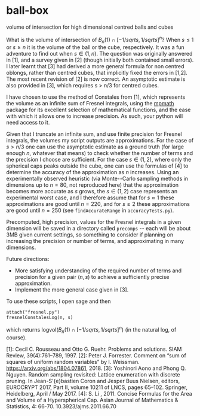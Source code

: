 # ball-box
volume of intersection for high dimensional centred balls and cubes

What is the volume of intersection of $B_n(1) \cap [-1/sqrt{s}, 1/sqrt{s}]^n$?
When $s \leq 1$ or $s \geq n$ it is the volume of the ball or the cube, respectively.
It was a fun adventure to find out when $s \in (1, n)$.
The question was originally answered in [1], and a survey given in [2] (though initially both contained small errors).
I later learnt that [3] had derived a more general formula for non centred oblongs, rather than centred cubes, that implicitly fixed the errors in [1,2].
The most recent revision of [2] is now correct.
An asymptotic estimate is also provided in [3], which requires s > n/3 for centred cubes.

I have chosen to use the method of Constales from [1], which represents the volume as an infinite sum of Fresnel integrals, using the [mpmath](https://mpmath.org/) package for its excellent selection of mathematical functions, and the ease with which it allows one to increase precision.
As such, your python will need access to it.

Given that I truncate an infinite sum, and use finite precision for Fresnel integrals, the volumes my script outputs are approximations.
For the case of $s > n/3$ one can use the asymptotic estimate as a ground truth (for large enough $n$, whatever that means) to check whether the number of terms and the precision I choose are sufficient.
For the case $s \in (1, 2)$, where only the spherical caps peaks outside the cube, one can use the formulas of [4] to determine the accuracy of the approximation as $n$ increases.
Using an experimentally observed heuristic (via Monte--Carlo sampling methods in dimensions up to $n = 80$, not reproduced here) that the approximation becomes more accurate as $s$ grows, the $s \in (1, 2)$ case represents an experimental worst case, and I therefore assume that for $s \approx 1$ these approximations are good until $n = 220$, and for $s \geq 2$ these approximations are good until $n = 250$ (see `findAccurateRange` in `accuracyTests.py`).

Precomputed, high precision, values for the Fresnel integrals in a given dimension will be saved in a directory called `precomps` -- each will be about 3MB given current settings, so something to consider if planning on increasing the precision or number of terms, and approximating in many dimensions.

Future directions:
- More satisfying understanding of the required number of terms and precision for a given pair $(n, s)$ to achieve a sufficiently precise approximation.
- Implement the more general case given in [3].

To use these scripts, I open sage and then

```
attach("fresnel.py")
fresnelConstalesLog(n, s)
```

which returns logvol$(B_n(1) \cap [-1/sqrt{s}, 1/sqrt{s}]^n)$ (in the natural log, of course).

[1]: Cecil C. Rousseau and Otto G. Ruehr. Problems and solutions. SIAM Review, 39(4):761–789, 1997.
[2]: Peter J. Forrester. Comment on “sum of squares of uniform random variables” by I. Weissman. https://arxiv.org/abs/1804.07861, 2018.
[3]: Yoshinori Aono and Phong Q. Nguyen. Random sampling revisited: Lattice enumeration with discrete pruning. In Jean-S\'{e}bastien Coron and Jesper Buus Nielsen, editors, EUROCRYPT 2017, Part II, volume 10211 of LNCS, pages 65–102. Springer, Heidelberg, April / May 2017.
[4]: S. Li , 2011. Concise Formulas for the Area and Volume of a Hyperspherical Cap. Asian Journal of Mathematics & Statistics, 4: 66-70. 10.3923/ajms.2011.66.70
